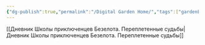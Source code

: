 ```yaml
---
{"dg-publish":true,"permalink":"/Digital Garden Home/","tags":["gardenEntry"]}
---
```


[[Дневник Школы приключенцев Безелота. Переплетенные судьбы\|Дневник Школы приключенцев Безелота. Переплетенные судьбы]]
